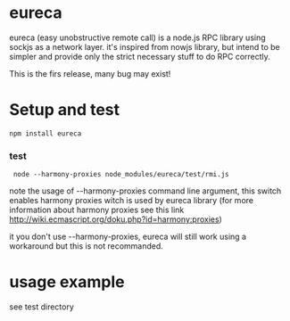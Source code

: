 eureca
======

eureca (easy unobstructive remote call) is a node.js RPC library using sockjs as a network layer.
it's inspired from nowjs library, but intend to be simpler and provide only the strict necessary stuff to do RPC correctly.

This is the firs release, many bug may exist!


Setup and test
==============

    npm install eureca

### test
     node --harmony-proxies node_modules/eureca/test/rmi.js

note the usage of --harmony-proxies command line argument, this switch enables harmony proxies witch is used by eureca library (for more information about harmony proxies see this link http://wiki.ecmascript.org/doku.php?id=harmony:proxies)

it you don't use --harmony-proxies, eureca will still work using a workaround but this is not recommanded. 



usage example
=============

see test directory
